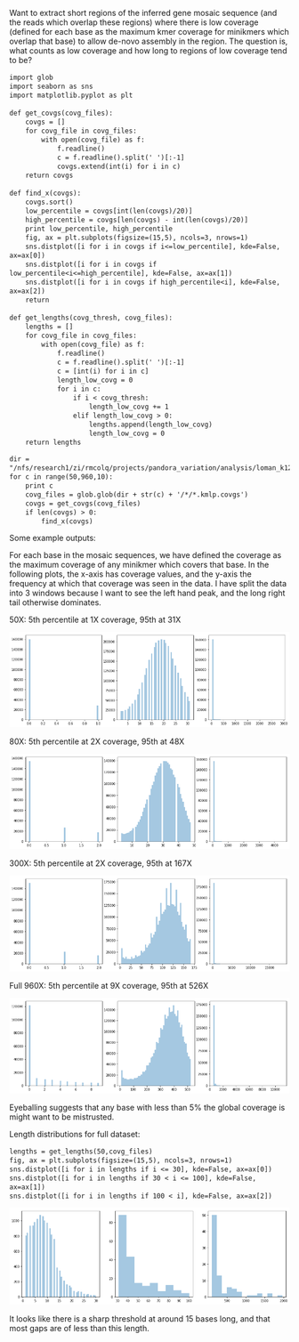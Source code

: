 Want to extract short regions of the inferred gene mosaic sequence (and the reads which overlap these regions) where there is low coverage (defined for each base as the maximum kmer coverage for minikmers which overlap that base) to allow de-novo assembly in the region. The question is, what counts as low coverage and how long to regions of low coverage tend to be?

```
import glob
import seaborn as sns
import matplotlib.pyplot as plt

def get_covgs(covg_files):
    covgs = []
    for covg_file in covg_files:
        with open(covg_file) as f:
            f.readline()
            c = f.readline().split(' ')[:-1]
            covgs.extend(int(i) for i in c)
    return covgs

def find_x(covgs):
    covgs.sort() 
    low_percentile = covgs[int(len(covgs)/20)]
    high_percentile = covgs[len(covgs) - int(len(covgs)/20)]
    print low_percentile, high_percentile
    fig, ax = plt.subplots(figsize=(15,5), ncols=3, nrows=1)
    sns.distplot([i for i in covgs if i<=low_percentile], kde=False, ax=ax[0])
    sns.distplot([i for i in covgs if low_percentile<i<=high_percentile], kde=False, ax=ax[1])
    sns.distplot([i for i in covgs if high_percentile<i], kde=False, ax=ax[2])
    return

def get_lengths(covg_thresh, covg_files):
    lengths = []
    for covg_file in covg_files:
        with open(covg_file) as f:
            f.readline()
            c = f.readline().split(' ')[:-1]
            c = [int(i) for i in c]
            length_low_covg = 0
            for i in c:
                if i < covg_thresh:
                    length_low_covg += 1
                elif length_low_covg > 0:
                    lengths.append(length_low_covg)
                    length_low_covg = 0  
    return lengths
```

```
dir = "/nfs/research1/zi/rmcolq/projects/pandora_variation/analysis/loman_k12_by_covg/"
for c in range(50,960,10):
    print c
    covg_files = glob.glob(dir + str(c) + '/*/*.kmlp.covgs')
    covgs = get_covgs(covg_files)
    if len(covgs) > 0:
        find_x(covgs)   
```

Some example outputs:

For each base in the mosaic sequences, we have defined the coverage as the maximum coverage of any minikmer which covers that base.
In the following plots, the x-axis has coverage values, and the y-axis the frequency at which that coverage was seen in the data. I have split the data into 3 windows because I want to see the left hand peak, and the long right tail otherwise dominates.

50X: 5th percentile at 1X coverage, 95th at 31X

![image-20180426142846908](images/image-20180426142846908.png)

80X: 5th percentile at 2X coverage, 95th at 48X

![image-20180426142942447](images/image-20180426142942447.png)

300X: 5th percentile at 2X coverage, 95th at 167X

![image-20180426143023824](images/image-20180426143023824.png)

Full 960X: 5th percentile at 9X coverage, 95th at 526X

![image-20180426143033135](images/image-20180426143033135.png)



Eyeballing suggests that any base with less than 5% the global coverage is might want to be mistrusted.

Length distributions for full dataset:

```
lengths = get_lengths(50,covg_files)
fig, ax = plt.subplots(figsize=(15,5), ncols=3, nrows=1)
sns.distplot([i for i in lengths if i <= 30], kde=False, ax=ax[0])
sns.distplot([i for i in lengths if 30 < i <= 100], kde=False, ax=ax[1])
sns.distplot([i for i in lengths if 100 < i], kde=False, ax=ax[2])
```

![image-20180426150155411](images/image-20180426150155411.png)

It looks like there is a sharp threshold at around 15 bases long, and that most gaps are of less than this length.

